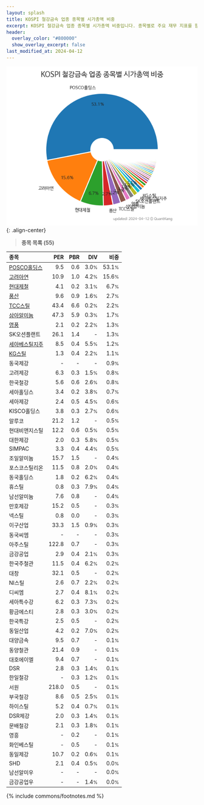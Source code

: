 ```yaml
---
layout: splash
title: KOSPI 철강금속 업종 종목별 시가총액 비중
excerpt: KOSPI 철강금속 업종 종목별 시가총액 비중입니다. 종목별로 주요 재무 지표를 함께 표시합니다.
header:
  overlay_color: "#800000"
  show_overlay_excerpt: false
last_modified_at: 2024-04-12
---
```



![KOSPI 철강금속 업종 종목별 시가총액 비중](/stats/sector/images/kospi_업종_철강금속_종목.png){: .align-center}


> **종목 목록 (55)**<a id="list"></a>

| **종목** | **PER** | **PBR** | **DIV** | **비중** |
| :------- | ------: | ------: | ------: | -------: |
| [POSCO홀딩스](/005490/) | 9.5 | 0.6 | 3.0<small>%</small> | 53.1<small>%</small> |
| [고려아연](/010130/) | 10.9 | 1.0 | 4.2<small>%</small> | 15.6<small>%</small> |
| [현대제철](/004020/) | 4.1 | 0.2 | 3.1<small>%</small> | 6.7<small>%</small> |
| [풍산](/103140/) | 9.6 | 0.9 | 1.6<small>%</small> | 2.7<small>%</small> |
| [TCC스틸](/002710/) | 43.4 | 6.6 | 0.2<small>%</small> | 2.2<small>%</small> |
| [삼아알미늄](/006110/) | 47.3 | 5.9 | 0.3<small>%</small> | 1.7<small>%</small> |
| [영풍](/000670/) | 2.1 | 0.2 | 2.2<small>%</small> | 1.3<small>%</small> |
| SK오션플랜트 | 26.1 | 1.4 | - | 1.3<small>%</small> |
| [세아베스틸지주](/001430/) | 8.5 | 0.4 | 5.5<small>%</small> | 1.2<small>%</small> |
| [KG스틸](/016380/) | 1.3 | 0.4 | 2.2<small>%</small> | 1.1<small>%</small> |
| 동국제강 | - | - | - | 0.9<small>%</small> |
| 고려제강 | 6.3 | 0.3 | 1.5<small>%</small> | 0.8<small>%</small> |
| 한국철강 | 5.6 | 0.6 | 2.6<small>%</small> | 0.8<small>%</small> |
| 세아홀딩스 | 3.4 | 0.2 | 3.8<small>%</small> | 0.7<small>%</small> |
| 세아제강 | 2.4 | 0.5 | 4.5<small>%</small> | 0.6<small>%</small> |
| KISCO홀딩스 | 3.8 | 0.3 | 2.7<small>%</small> | 0.6<small>%</small> |
| 알루코 | 21.2 | 1.2 | - | 0.5<small>%</small> |
| 현대비앤지스틸 | 12.2 | 0.6 | 0.5<small>%</small> | 0.5<small>%</small> |
| 대한제강 | 2.0 | 0.3 | 5.8<small>%</small> | 0.5<small>%</small> |
| SIMPAC | 3.3 | 0.4 | 4.4<small>%</small> | 0.5<small>%</small> |
| 조일알미늄 | 15.7 | 1.5 | - | 0.4<small>%</small> |
| 포스코스틸리온 | 11.5 | 0.8 | 2.0<small>%</small> | 0.4<small>%</small> |
| 동국홀딩스 | 1.8 | 0.2 | 6.2<small>%</small> | 0.4<small>%</small> |
| 휴스틸 | 0.8 | 0.3 | 7.9<small>%</small> | 0.4<small>%</small> |
| 남선알미늄 | 7.6 | 0.8 | - | 0.4<small>%</small> |
| 만호제강 | 15.2 | 0.5 | - | 0.3<small>%</small> |
| 넥스틸 | 0.8 | 0.0 | - | 0.3<small>%</small> |
| 이구산업 | 33.3 | 1.5 | 0.9<small>%</small> | 0.3<small>%</small> |
| 동국씨엠 | - | - | - | 0.3<small>%</small> |
| 아주스틸 | 122.8 | 0.7 | - | 0.3<small>%</small> |
| 금강공업 | 2.9 | 0.4 | 2.1<small>%</small> | 0.3<small>%</small> |
| 한국주철관 | 11.5 | 0.4 | 6.2<small>%</small> | 0.2<small>%</small> |
| 대창 | 32.1 | 0.5 | - | 0.2<small>%</small> |
| NI스틸 | 2.6 | 0.7 | 2.2<small>%</small> | 0.2<small>%</small> |
| 디씨엠 | 2.7 | 0.4 | 8.1<small>%</small> | 0.2<small>%</small> |
| 세아특수강 | 6.2 | 0.3 | 7.3<small>%</small> | 0.2<small>%</small> |
| 황금에스티 | 2.8 | 0.3 | 3.0<small>%</small> | 0.2<small>%</small> |
| 한국특강 | 2.5 | 0.5 | - | 0.2<small>%</small> |
| 동일산업 | 4.2 | 0.2 | 7.0<small>%</small> | 0.2<small>%</small> |
| 대양금속 | 9.5 | 0.7 | - | 0.1<small>%</small> |
| 동양철관 | 21.4 | 0.9 | - | 0.1<small>%</small> |
| 대호에이엘 | 9.4 | 0.7 | - | 0.1<small>%</small> |
| DSR | 2.8 | 0.3 | 1.4<small>%</small> | 0.1<small>%</small> |
| 한일철강 | - | 0.3 | 1.2<small>%</small> | 0.1<small>%</small> |
| 서원 | 218.0 | 0.5 | - | 0.1<small>%</small> |
| 부국철강 | 8.6 | 0.5 | 2.5<small>%</small> | 0.1<small>%</small> |
| 하이스틸 | 5.2 | 0.4 | 0.7<small>%</small> | 0.1<small>%</small> |
| DSR제강 | 2.0 | 0.3 | 1.4<small>%</small> | 0.1<small>%</small> |
| 문배철강 | 2.1 | 0.3 | 1.8<small>%</small> | 0.1<small>%</small> |
| 영흥 | - | 0.2 | - | 0.1<small>%</small> |
| 화인베스틸 | - | 0.5 | - | 0.1<small>%</small> |
| 동일제강 | 10.7 | 0.2 | 0.6<small>%</small> | 0.1<small>%</small> |
| SHD | 2.1 | 0.4 | 0.5<small>%</small> | 0.0<small>%</small> |
| 남선알미우 | - | - | - | 0.0<small>%</small> |
| 금강공업우 | - | - | 1.4<small>%</small> | 0.0<small>%</small> |

{% include commons/footnotes.md %}